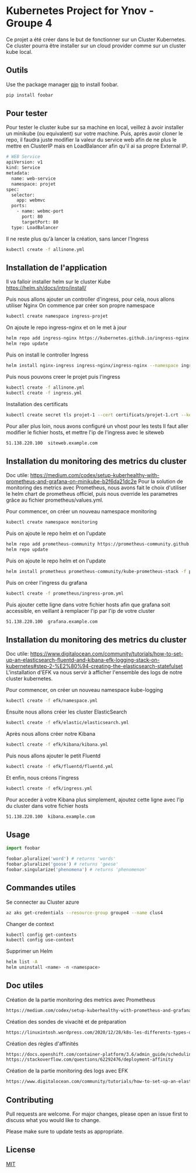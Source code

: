 # Kubernetes Project for Ynov - Groupe 4

Ce projet a été créer dans le but de fonctionner sur un Cluster Kubernetes. Ce cluster pourra être installer sur un cloud provider comme sur un cluster kube local.

## Outils

Use the package manager [pip](https://pip.pypa.io/en/stable/) to install foobar.

```bash
pip install foobar
```

## Pour tester

Pour tester le cluster kube sur sa machine en local, veillez à avoir installer un minikube (ou equivalent) sur votre machine.
Puis, après avoir cloner le repo, il faudra juste modifier la valeur du service web afin de ne plus le mettre en ClusterIP mais en LoadBalancer afin qu'il ai sa propre External IP.

```bash
# WEB Service
apiVersion: v1  
kind: Service
metadata:
  name: web-service
  namespace: projet
spec:
  selector:
    app: webmvc 
  ports:
    - name: webmc-port
      port: 80
      targetPort: 80
  type: LoadBalancer
```
Il ne reste plus qu'à lancer la création, sans lancer l'Ingress

```bash
kubectl create -f allinone.yml
```

## Installation de l'application

Il va falloir installer helm sur le cluster Kube
https://helm.sh/docs/intro/install/

Puis nous allons ajouter un controller d'ingress, pour cela, nous allons utiliser Nginx
On commence par créer son propre namespace

```bash
kubectl create namespace ingress-projet
```

On ajoute le repo ingress-nginx et on le met à jour 

```bash
helm repo add ingress-nginx https://kubernetes.github.io/ingress-nginx
helm repo update
```
Puis on install le controller Ingress 

```bash
helm install nginx-ingress ingress-nginx/ingress-nginx --namespace ingress-projet
```

Puis nous pouvons creer le projet puis l'ingress

```bash
kubectl create -f allinone.yml
kubectl create -f ingress.yml
```

Installation des certificats 
```bash
kubectl create secret tls projet-1 --cert certificats/projet-1.crt --key certificats/projet-1.key
```

Pour aller plus loin, nous avons configuré un vhost pour les tests
Il faut aller modifier le fichier hosts, et mettre l'ip de l'ingress avec le siteweb

```bash
51.138.220.100	siteweb.example.com
```


## Installation du monitoring des metrics du cluster

Doc utile: https://medium.com/codex/setup-kuberhealthy-with-prometheus-and-grafana-on-minikube-b2f6da21dc2e
Pour la solution de monitoring des metrics avec Prometheus, nous avons fait le choix d'utiliser le helm chart de prometheus officiel, puis nous override les parametres grâce au fichier prometheus/values.yml.

Pour commencer, on créer un nouveau namespace monitoring

```bash
kubectl create namespace monitoring
```

Puis on ajoute le repo helm et on l'update

```bash
helm repo add prometheus-community https://prometheus-community.github.io/helm-charts
helm repo update
```

Puis on ajoute le repo helm et on l'update

```bash
helm install prometheus prometheus-community/kube-prometheus-stack -f prometheus/values.yml --namespace monitoring
```

Puis on créer l'ingress du grafana

```bash
kubectl create -f prometheus/ingress-prom.yml
```

Puis ajouter cette ligne dans votre fichier hosts afin que grafana soit accessible, en veillant à remplacer l'ip par l'ip de votre cluster

```bash
51.138.220.100	grafana.example.com
```

## Installation du monitoring des metrics du cluster

Doc utile: https://www.digitalocean.com/community/tutorials/how-to-set-up-an-elasticsearch-fluentd-and-kibana-efk-logging-stack-on-kubernetes#step-2-%E2%80%94-creating-the-elasticsearch-statefulset
L'installation d'EFK va nous servir à afficher l'ensemble des logs de notre cluster kubernetes.

Pour commencer, on créer un nouveau namespace kube-logging

```bash
kubectl create -f efk/namespace.yml
```

Ensuite nous allons créer les cluster ElasticSearch

```bash
kubectl create -f efk/elastic/elasticsearch.yml
```

Après nous allons créer notre Kibana

```bash
kubectl create -f efk/kibana/kibana.yml
```

Puis nous allons ajouter le petit Fluentd

```bash
kubectl create -f efk/fluentd/fluentd.yml
```

Et enfin, nous créons l'ingress

```bash
kubectl create -f efk/ingress.yml
```

Pour acceder à votre Kibana plus simplement, ajoutez cette ligne avec l'ip du cluster dans votre fichier hosts

```bash
51.138.220.100	kibana.example.com
```
## Usage

```python
import foobar

foobar.pluralize('word') # returns 'words'
foobar.pluralize('goose') # returns 'geese'
foobar.singularize('phenomena') # returns 'phenomenon'
```

## Commandes utiles
Se connecter au Cluster azure

```bash
az aks get-credentials --resource-group groupe4 --name clus4
```

Changer de context

```bash
kubectl config get-contexts
kubectl config use-context
```

Supprimer un Helm

```bash
helm list -A
helm uninstall <name> -n <namespace>
```

## Doc utiles

Création de la partie monitoring des metrics avec Prometheus
```bash
https://medium.com/codex/setup-kuberhealthy-with-prometheus-and-grafana-on-minikube-b2f6da21dc2e
```

Création des sondes de vivacité et de préparation
```bash
https://linuxintosh.wordpress.com/2020/12/28/k8s-les-differents-types-de-sondes/
```

Création des règles d'affinités
```bash
https://docs.openshift.com/container-platform/3.6/admin_guide/scheduling/pod_affinity.html
https://stackoverflow.com/questions/62292476/deployment-affinity
```

Création de la partie monitoring des logs avec EFK
```bash
https://www.digitalocean.com/community/tutorials/how-to-set-up-an-elasticsearch-fluentd-and-kibana-efk-logging-stack-on-kubernetes#step-2-%E2%80%94-creating-the-elasticsearch-statefulset
```

## Contributing
Pull requests are welcome. For major changes, please open an issue first to discuss what you would like to change.

Please make sure to update tests as appropriate.

## License
[MIT](https://choosealicense.com/licenses/mit/)
